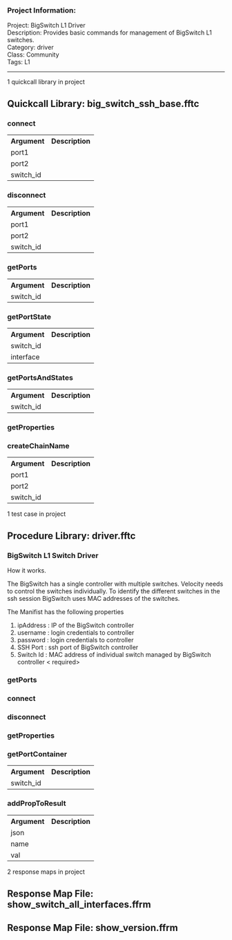 ### Project Information:
Project: BigSwitch L1 Driver  
Description: Provides basic commands for management of BigSwitch L1 switches.  
Category: driver  
Class: Community  
Tags: L1  

 ----
1 quickcall library in project
## Quickcall Library: big_switch_ssh_base.fftc
### connect
<table><tr><th>Argument</th><th>Description</th></tr>
<tr><td>port1</td><tr></tr>
<tr><td>port2</td><tr></tr>
<tr><td>switch_id</td><tr></tr></table>

### disconnect
<table><tr><th>Argument</th><th>Description</th></tr>
<tr><td>port1</td><tr></tr>
<tr><td>port2</td><tr></tr>
<tr><td>switch_id</td><tr></tr></table>

### getPorts
<table><tr><th>Argument</th><th>Description</th></tr>
<tr><td>switch_id</td><tr></tr></table>

### getPortState
<table><tr><th>Argument</th><th>Description</th></tr>
<tr><td>switch_id</td><tr></tr>
<tr><td>interface</td><tr></tr></table>

### getPortsAndStates
<table><tr><th>Argument</th><th>Description</th></tr>
<tr><td>switch_id</td><tr></tr></table>

### getProperties
### createChainName
<table><tr><th>Argument</th><th>Description</th></tr>
<tr><td>port1</td><tr></tr>
<tr><td>port2</td><tr></tr>
<tr><td>switch_id</td><tr></tr></table>

1 test case in project
## Procedure Library: driver.fftc
### BigSwitch L1 Switch Driver
How it works.

The BigSwitch has a single controller with multiple switches.  Velocity needs to control the switches individually. To identify the different switches in the ssh session BigSwitch uses MAC addresses of the switches.

The Manifist has the following properties
1. ipAddress : IP of the BigSwitch controller <required>
2. username : login credentials to controller <required>
3. password : login credentials to controller <required>
4. SSH Port : ssh port of BigSwitch controller <optional>
5. Switch Id : MAC address of individual switch managed by BigSwitch controller < required>
### getPorts
### connect
### disconnect
### getProperties
### getPortContainer
<table><tr><th>Argument</th><th>Description</th></tr>
<tr><td>switch_id</td><tr></tr></table>

### addPropToResult
<table><tr><th>Argument</th><th>Description</th></tr>
<tr><td>json</td><tr></tr>
<tr><td>name</td><tr></tr>
<tr><td>val</td><tr></tr></table>

2 response maps in project
## Response Map File: show_switch_all_interfaces.ffrm
## Response Map File: show_version.ffrm